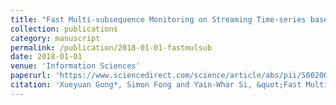 ```yaml
---
title: "Fast Multi-subsequence Monitoring on Streaming Time-series based on Forward-propagation"
collection: publications
category: manuscript
permalink: /publication/2018-01-01-fastmulsub
date: 2018-01-01
venue: 'Information Sciences'
paperurl: 'https://www.sciencedirect.com/science/article/abs/pii/S0020025518302007'
citation: 'Xueyuan Gong*, Simon Fong and Yain-Whar Si, &quot;Fast Multi-subsequence Monitoring on Streaming Time-series based on Forward-propagation,&quot; Information Sciences, 2018, 450: 73-88.'
---
```

